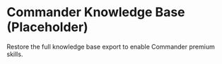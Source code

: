 # Commander Knowledge Base (Placeholder)

Restore the full knowledge base export to enable Commander premium skills.
